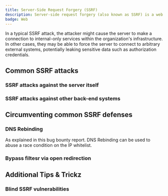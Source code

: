 ```yaml
---
title: Server-Side Request Forgery (SSRF)
description: Server-side request forgery (also known as SSRF) is a web security vulnerability that allows an attacker to induce the server-side application to make HTTP requests to an arbitrary domain of the attacker's choosing.
badge: Web
---
```



In a typical SSRF attack, the attacker might cause the server to make a connection to internal-only services within the organization's infrastructure. In other cases, they may be able to force the server to connect to arbitrary external systems, potentially leaking sensitive data such as authorization credentials.


## Common SSRF attacks

### SSRF attacks against the server itself


### SSRF attacks against other back-end systems


## Circumventing common SSRF defenses


### DNS Rebinding

As explained in this bug bounty report. DNS Rebinding can be used to abuse a race condition on the IP whitelist.



### Bypass filtesr via open redirection



## Additional Tips & Trickz

### Blind SSRF vulnerabilities
